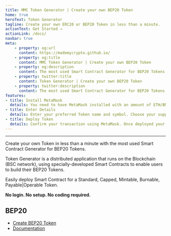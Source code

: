 ```yaml
---
title: MMC Token Generator | Create your own BEP20 Token
home: true
heroText: Token Generator
tagline: Create your own ERC20 or BEP20 Token in less than a minute.
actionText: Get Started →
actionLink: /docs/
navbar: true
meta: 
    - property: og:url
      content: https://mademycrypto.github.io/
    - property: og:title
      content: MMC Token Generator | Create your own BEP20 Token
    - property: og:description
      content: The most used Smart Contract Generator for BEP20 Tokens.
    - property: twitter:title
      content: Token Generator | Create your own BEP20 Token
    - property: twitter:description
      content: The most used Smart Contract Generator for BEP20 Tokens.
features:
- title: Install MetaMask
  details: You need to have MetaMask installed with an amount of ETH/BNB to pay for contract deployment.
- title: Enter Details
  details: Enter your preferred Token name and symbol. Choose your supply and Token type.
- title: Deploy Token
  details: Confirm your transaction using MetaMask. Once deployed your Token is ready to use.
---
```


---

Create your own Token in less than a minute with the most used Smart Contract Generator for BEP20 Tokens.

Token Generator is a distributed application that runs on the Blockchain (BSC network), using specially-developed Smart Contracts to enable users to build their BEP20 Tokens.

Easily deploy Smart Contract for a Standard, Capped, Mintable, Burnable, Payable|Operable Token.

**No login. No setup. No coding required.**

## BEP20
* [Create BEP20 Token](https://vittominacori.github.io/bep20-generator/)
* [Documentation](/docs/how-to-create-bep20-token/)
